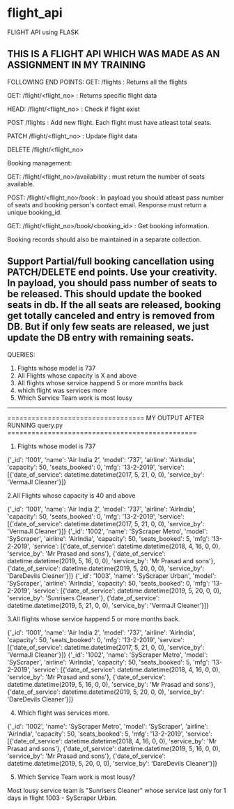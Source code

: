 # flight_api
FLIGHT API using FLASK 

THIS IS A FLIGHT API WHICH WAS MADE AS AN ASSIGNMENT IN MY TRAINING
---------------------------------------------------------------------------------------------------------
FOLLOWING END POINTS:
GET: /flights     : Returns all the flights

GET: /flight/<flight_no>   : Returns specific flight data

HEAD: /flight/<flight_no> : Check if flight exist 

POST /flights      : Add new flight. Each flight must have atleast total
seats. 

PATCH /flight/<flight_no> : Update flight data

DELETE /flight/<flight_no>

Booking management:

GET: /flight/<flight_no>/availability  : must return the number of seats
available. 

POST:  /flight/<flight_no>/book  : In payload you should atleast pass
number of seats and booking person's contact email. Response must return a
unique booking_id.

GET: /flight/<flight_no>/book/<booking_id>  : Get booking information.

Booking records should also be maintained in a separate collection.  

Support Partial/full booking cancellation using PATCH/DELETE end points.
Use your creativity. In payload, you should pass number of seats to be
released. This should update the booked seats in db. If the all seats are
released, booking get totally canceled and entry is removed from DB. But
if only few seats are released, we just update the DB entry with remaining
seats.  
-----------------------------------------------------------------------------------------------------------------
QUERIES: 
1. Flights whose model is 737 
2. All Flights whose capacity is X and above 
3. All flights whose service happend 5 or more months back 
4. which flight was services more 
5. Which Service Team work is most lousy 

-----------------------------------------------------------------------------------------------------------------
================================== MY OUTPUT AFTER RUNNING query.py ===============================================
1. Flights whose model is 737

{'_id': '1001', 'name': 'Air India 2', 'model': '737', 'airline': 'AirIndia', 'capacity': 50, 'seats_booked': 0, 'mfg': '13-2-2019', 'service': [{'date_of_service': datetime.datetime(2017, 5, 21, 0, 0), 'service_by': 'VermaJI Cleaner'}]}



2.All Flights whose capacity is 40 and above

{'_id': '1001', 'name': 'Air India 2', 'model': '737', 'airline': 'AirIndia', 'capacity': 50, 'seats_booked': 0, 'mfg': '13-2-2019', 'service': [{'date_of_service': datetime.datetime(2017, 5, 21, 0, 0), 'service_by': 'VermaJI Cleaner'}]}
{'_id': '1002', 'name': 'SyScraper Metro', 'model': 'SyScraper', 'airline': 'AirIndia', 'capacity': 50, 'seats_booked': 5, 'mfg': '13-2-2019', 'service': [{'date_of_service': datetime.datetime(2018, 4, 16, 0, 0), 'service_by': 'Mr Prasad and sons'}, {'date_of_service': datetime.datetime(2019, 5, 16, 0, 0), 'service_by': 'Mr Prasad and sons'}, {'date_of_service': datetime.datetime(2019, 5, 20, 0, 0), 'service_by': 'DareDevils Cleaner'}]}
{'_id': '1003', 'name': 'SyScraper Urban', 'model': 'SyScraper', 'airline': 'AirIndia', 'capacity': 50, 'seats_booked': 0, 'mfg': '13-2-2019', 'service': [{'date_of_service': datetime.datetime(2019, 5, 20, 0, 0), 'service_by': 'Sunrisers Cleaner'}, {'date_of_service': datetime.datetime(2019, 5, 21, 0, 0), 'service_by': 'VermaJI Cleaner'}]}



3.All flights whose service happend 5 or more months back.

{'_id': '1001', 'name': 'Air India 2', 'model': '737', 'airline': 'AirIndia', 'capacity': 50, 'seats_booked': 0, 'mfg': '13-2-2019', 'service': [{'date_of_service': datetime.datetime(2017, 5, 21, 0, 0), 'service_by': 'VermaJI Cleaner'}]}
{'_id': '1002', 'name': 'SyScraper Metro', 'model': 'SyScraper', 'airline': 'AirIndia', 'capacity': 50, 'seats_booked': 5, 'mfg': '13-2-2019', 'service': [{'date_of_service': datetime.datetime(2018, 4, 16, 0, 0), 'service_by': 'Mr Prasad and sons'}, {'date_of_service': datetime.datetime(2019, 5, 16, 0, 0), 'service_by': 'Mr Prasad and sons'}, {'date_of_service': datetime.datetime(2019, 5, 20, 0, 0), 'service_by': 'DareDevils Cleaner'}]}



4. Which flight was services more.

{'_id': '1002', 'name': 'SyScraper Metro', 'model': 'SyScraper', 'airline': 'AirIndia', 'capacity': 50, 'seats_booked': 5, 'mfg': '13-2-2019', 'service': [{'date_of_service': datetime.datetime(2018, 4, 16, 0, 0), 'service_by': 'Mr Prasad and sons'}, {'date_of_service': datetime.datetime(2019, 5, 16, 0, 0), 'service_by': 'Mr Prasad and sons'}, {'date_of_service': datetime.datetime(2019, 5, 20, 0, 0), 'service_by': 'DareDevils Cleaner'}]}



5. Which Service Team work is most lousy?

Most lousy service team is "Sunrisers Cleaner" whose service last only for 1 days in flight 1003 - SyScraper Urban.
